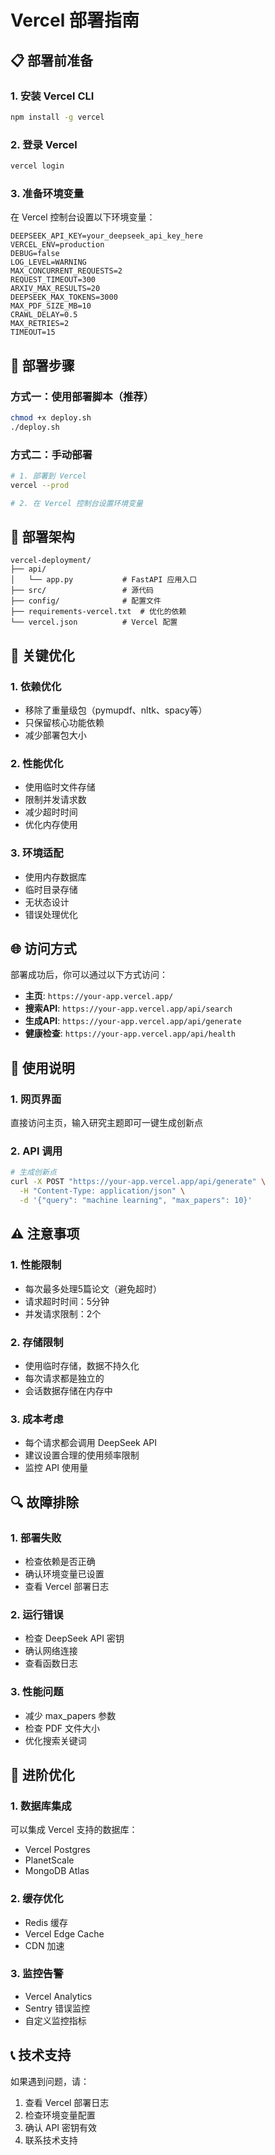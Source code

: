 # Vercel 部署指南

## 📋 部署前准备

### 1. 安装 Vercel CLI
```bash
npm install -g vercel
```

### 2. 登录 Vercel
```bash
vercel login
```

### 3. 准备环境变量
在 Vercel 控制台设置以下环境变量：

```
DEEPSEEK_API_KEY=your_deepseek_api_key_here
VERCEL_ENV=production
DEBUG=false
LOG_LEVEL=WARNING
MAX_CONCURRENT_REQUESTS=2
REQUEST_TIMEOUT=300
ARXIV_MAX_RESULTS=20
DEEPSEEK_MAX_TOKENS=3000
MAX_PDF_SIZE_MB=10
CRAWL_DELAY=0.5
MAX_RETRIES=2
TIMEOUT=15
```

## 🚀 部署步骤

### 方式一：使用部署脚本（推荐）
```bash
chmod +x deploy.sh
./deploy.sh
```

### 方式二：手动部署
```bash
# 1. 部署到 Vercel
vercel --prod

# 2. 在 Vercel 控制台设置环境变量
```

## 📁 部署架构

```
vercel-deployment/
├── api/
│   └── app.py           # FastAPI 应用入口
├── src/                 # 源代码
├── config/              # 配置文件
├── requirements-vercel.txt  # 优化的依赖
└── vercel.json          # Vercel 配置
```

## 🔧 关键优化

### 1. 依赖优化
- 移除了重量级包（pymupdf、nltk、spacy等）
- 只保留核心功能依赖
- 减少部署包大小

### 2. 性能优化
- 使用临时文件存储
- 限制并发请求数
- 减少超时时间
- 优化内存使用

### 3. 环境适配
- 使用内存数据库
- 临时目录存储
- 无状态设计
- 错误处理优化

## 🌐 访问方式

部署成功后，你可以通过以下方式访问：

- **主页**: `https://your-app.vercel.app/`
- **搜索API**: `https://your-app.vercel.app/api/search`
- **生成API**: `https://your-app.vercel.app/api/generate`
- **健康检查**: `https://your-app.vercel.app/api/health`

## 📱 使用说明

### 1. 网页界面
直接访问主页，输入研究主题即可一键生成创新点

### 2. API 调用
```bash
# 生成创新点
curl -X POST "https://your-app.vercel.app/api/generate" \
  -H "Content-Type: application/json" \
  -d '{"query": "machine learning", "max_papers": 10}'
```

## ⚠️ 注意事项

### 1. 性能限制
- 每次最多处理5篇论文（避免超时）
- 请求超时时间：5分钟
- 并发请求限制：2个

### 2. 存储限制
- 使用临时存储，数据不持久化
- 每次请求都是独立的
- 会话数据存储在内存中

### 3. 成本考虑
- 每个请求都会调用 DeepSeek API
- 建议设置合理的使用频率限制
- 监控 API 使用量

## 🔍 故障排除

### 1. 部署失败
- 检查依赖是否正确
- 确认环境变量已设置
- 查看 Vercel 部署日志

### 2. 运行错误
- 检查 DeepSeek API 密钥
- 确认网络连接
- 查看函数日志

### 3. 性能问题
- 减少 max_papers 参数
- 检查 PDF 文件大小
- 优化搜索关键词

## 🚀 进阶优化

### 1. 数据库集成
可以集成 Vercel 支持的数据库：
- Vercel Postgres
- PlanetScale
- MongoDB Atlas

### 2. 缓存优化
- Redis 缓存
- Vercel Edge Cache
- CDN 加速

### 3. 监控告警
- Vercel Analytics
- Sentry 错误监控
- 自定义监控指标

## 📞 技术支持

如果遇到问题，请：
1. 查看 Vercel 部署日志
2. 检查环境变量配置
3. 确认 API 密钥有效
4. 联系技术支持 
